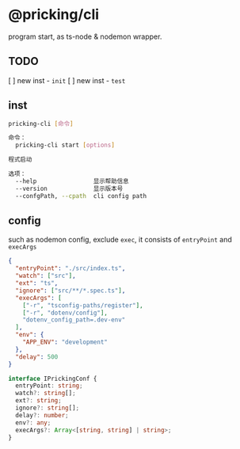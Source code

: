 # @pricking/cli

program start, as ts-node & nodemon wrapper.

## TODO

[ ] new inst - `init`
[ ] new inst - `test`

## inst

```bash
pricking-cli [命令]

命令：
  pricking-cli start [options]

程式启动

选项：
  --help                显示帮助信息                                      [布尔]
  --version             显示版本号                                        [布尔]
  --confgPath, --cpath  cli config path                                 [字符串]
```

## config

such as nodemon config, exclude `exec`, it consists of `entryPoint` and `execArgs`

```json
{
  "entryPoint": "./src/index.ts",
  "watch": ["src"],
  "ext": "ts",
  "ignore": ["src/**/*.spec.ts"],
  "execArgs": [
    ["-r", "tsconfig-paths/register"],
    ["-r", "dotenv/config"],
    "dotenv_config_path=.dev-env"
  ],
  "env": {
    "APP_ENV": "development"
  },
  "delay": 500
}
```

```ts
interface IPrickingConf {
  entryPoint: string;
  watch?: string[];
  ext?: string;
  ignore?: string[];
  delay?: number;
  env?: any;
  execArgs?: Array<[string, string] | string>;
}
```
